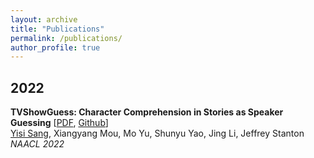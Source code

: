 ```yaml
---
layout: archive
title: "Publications"
permalink: /publications/
author_profile: true
---
```

<!-- 
{% if author.googlescholar %}
  You can also find my articles on <u><a href="{{author.googlescholar}}">my Google Scholar profile</a>.</u>
{% endif %}

{% include base_path %}

{% for post in site.publications reversed %}
  {% include archive-single.html %}
{% endfor %} -->

## 2022 ## 

__TVShowGuess: Character Comprehension in Stories as Speaker Guessing__ [<a href='/files/tvshowguess.pdf'>PDF</a>, <a href='https://github.com/YisiSang/TVSHOWGUESS'>Github</a>] <br>
<u>Yisi Sang</u>, Xiangyang Mou, Mo Yu, Shunyu Yao, Jing Li, Jeffrey Stanton<br>
_NAACL 2022_ <br>
